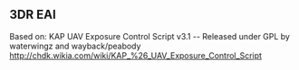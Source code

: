 ## 3DR EAI

Based on: KAP UAV Exposure Control Script v3.1
  -- Released under GPL by waterwingz and wayback/peabody
  http://chdk.wikia.com/wiki/KAP_%26_UAV_Exposure_Control_Script